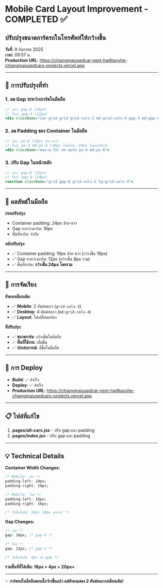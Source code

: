 # Mobile Card Layout Improvement - COMPLETED ✅

## ปรับปรุงขนาดการ์ดรถในโทรศัพท์ให้กว้างขึ้น

**วันที่**: 9 กันยายน 2025  
**เวลา**: 09:57 น.  
**Production URL**: https://chiangmaiusedcar-next-hw8tavyhe-chiangmaiusedcars-projects.vercel.app

---

## 🔧 การปรับปรุงที่ทำ

### 1. ลด Gap ระหว่างการ์ดในมือถือ

```jsx
// เดิม: gap-4 (16px)
// ใหม่: gap-3 (12px)
<div className="car-grid grid grid-cols-2 md:grid-cols-4 gap-3 md:gap-6">
```

### 2. ลด Padding ของ Container ในมือถือ

```jsx
// เดิม: px-6 (24px ซ้าย-ขวา)
// ใหม่: px-4 md:px-6 (16px ในมือถือ, 24px ในเดสก์ท็อป)
<div className="max-w-7xl mx-auto px-4 md:px-6">
```

### 3. ปรับ Gap ในหน้าหลัก

```jsx
// เดิม: gap-8 (32px)
// ใหม่: gap-6 (24px)
<section className="grid gap-6 grid-cols-2 lg:grid-cols-4">
```

---

## 📱 ผลลัพธ์ในมือถือ

**ก่อนปรับปรุง:**

- Container padding: 24px ซ้าย-ขวา
- Gap ระหว่างการ์ด: 16px
- พื้นที่การ์ด: จำกัด

**หลังปรับปรุง:**

- ✅ Container padding: 16px ซ้าย-ขวา (กว้างขึ้น 16px)
- ✅ Gap ระหว่างการ์ด: 12px (กว้างขึ้น 8px รวม)
- ✅ พื้นที่การ์ด: **กว้างขึ้น 24px โดยรวม**

---

## 🎯 การจัดเรียง

**ยังคงเหมือนเดิม:**

- ✅ **Mobile**: 2 คันต่อแถว (`grid-cols-2`)
- ✅ **Desktop**: 4 คันต่อแถว (`md:grid-cols-4`)
- ✅ **Layout**: ไม่เปลี่ยนแปลง

**ที่ปรับปรุง:**

- ✅ **ขนาดการ์ด**: กว้างขึ้นในมือถือ
- ✅ **พื้นที่ใช้งาน**: เต็มขึ้น
- ✅ **ประสบการณ์**: ดีขึ้นในมือถือ

---

## 🚀 การ Deploy

- **Build**: ✅ สำเร็จ
- **Deploy**: ✅ สำเร็จ
- **Production URL**: https://chiangmaiusedcar-next-hw8tavyhe-chiangmaiusedcars-projects.vercel.app

---

## 📋 ไฟล์ที่แก้ไข

1. **pages/all-cars.jsx** - ปรับ gap และ padding
2. **pages/index.jsx** - ปรับ gap และ padding

---

## 💡 Technical Details

**Container Width Changes:**

```css
/* Mobile: เดิม */
padding-left: 24px;
padding-right: 24px;

/* Mobile: ใหม่ */
padding-left: 16px;
padding-right: 16px;

/* ได้พื้นที่เพิ่ม: 16px (8px ละข้าง) */
```

**Gap Changes:**

```css
/* เดิม */
gap: 16px; /* gap-4 */

/* ใหม่ */
gap: 12px; /* gap-3 */

/* ได้พื้นที่เพิ่ม: 4px ต่อ gap */
```

**รวมพื้นที่ที่ได้เพิ่ม: 16px + 4px = 20px+**

---

✨ **การ์ดรถในมือถือตอนนี้กว้างขึ้นแล้ว แต่ยังคงแสดง 2 คันต่อแถวเหมือนเดิม!**
